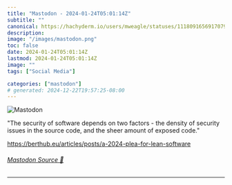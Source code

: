 ```yaml
---
title: "Mastodon - 2024-01-24T05:01:14Z"
subtitle: ""
canonical: https://hachyderm.io/users/mweagle/statuses/111809165691707915
description:
image: "/images/mastodon.png"
toc: false
date: 2024-01-24T05:01:14Z
lastmod: 2024-01-24T05:01:14Z
image: ""
tags: ["Social Media"]

categories: ["mastodon"]
# generated: 2024-12-22T19:57:25-08:00
---
```

![Mastodon](/images/mastodon.png)

<p>&quot;The security of software depends on two factors - the density of security issues in the source code, and the sheer amount of exposed code.&quot;</p><p><a href="https://berthub.eu/articles/posts/a-2024-plea-for-lean-software" target="_blank" rel="nofollow noopener noreferrer" translate="no"><span class="invisible">https://</span><span class="ellipsis">berthub.eu/articles/posts/a-20</span><span class="invisible">24-plea-for-lean-software</span></a></p>


###### [Mastodon Source 🐘](https://hachyderm.io/@mweagle/111809165691707915)

___
